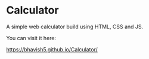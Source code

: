 # Calculator

A simple web calculator build using HTML, CSS and JS.

You can visit it here:

https://bhavish5.github.io/Calculator/
